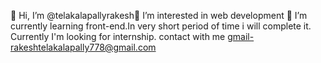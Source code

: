 👋 Hi, I’m @telakalapallyrakesh👀 I’m interested in web development 
🌱 I’m currently learning front-end.In very short period of time i will complete it.
Currently I'm looking for internship.
contact with me
gmail-rakeshtelakalapally778@gmail.com 


